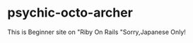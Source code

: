 psychic-octo-archer
===================

This  is Beginner site  on "Riby On Rails "Sorry,Japanese Only!
